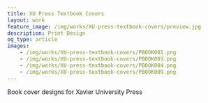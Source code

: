 ```yaml
---
title: XU Press Textbook Covers
layout: work
feature_image: /img/works/XU-press-textbook-covers/preview.jpg
description: Print Design
og_type: article
images:
    - /img/works/XU-press-textbook-covers/PBOOK001.png
    - /img/works/XU-press-textbook-covers/PBOOK003.png
    - /img/works/XU-press-textbook-covers/PBOOK004.png
    - /img/works/XU-press-textbook-covers/PBOOK009.png
---
```

Book cover designs for Xavier University Press
